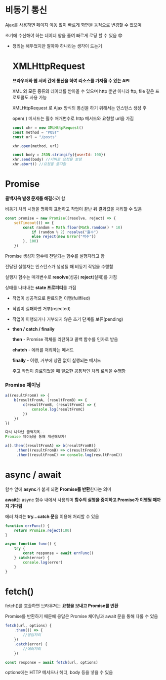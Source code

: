 # 비동기 통신

Ajax를 사용하면 페이지 이동 없이 빠르게 화면을 동적으로 변경할 수 있으며 

초기에 수신해야 하는 데이터 양을 줄여 빠르게 로딩 할 수 있음 😎

- 정리는 해두었지만 알아야 하나라는 생각이 드는거
    
    # **XMLHttpRequest**
    
    **브라우저와 웹 서버 간에 통신을 하여 리소스를 가져올 수 있는 API**
    
    XML 외 모든 종류의 데이터를 받아올 수 있으며 http 뿐만 아니라 ftp, file 같은 프로토콜도 사용 가능
    
    XMLHttpRequest 로 Ajax 방식의 통신을 하기 위해서는 인스턴스 생성 후
    
    open( ) 메서드는 필수 매개변수로 http 메서드와 요청할 url을 가짐
    
    ```jsx
    const xhr = new XMLHttpRequest()
    const method = "POST"
    const url = "/posts"
    
    xhr.open(method, url)
    
    const body = JSON.stringify({userId: 100})
    xhr.send(body) //서버로 요청을 보냄
    xhr.abort() //요청을 중지함
    ```
    

# Promise

**콜백지옥 발생 문제를 해결**하려 함

비동기 처리 시점을 명확히 표현하고 작업이 끝난 뒤 결과값을 처리할 수 있음

```jsx
const promise = new Promise((resolve, reject) => {
	setTimeout(() => {
		const random = Math.floor(Math.random() * 10)	
			if (random % 2) resolve("홀수")
			else reject(new Error("짝수"))
		}, 100)
	})
```

 Promise 생성자 함수에 전달되는 함수를 실행자라고 함

전달된 실행자는 인스턴스가 생성될 때 비동기 작업을 수행함

실행자 함수는 매개변수로 **resolve**(성공) **reject**(실패)를 가짐

상태를 나타내는 **state 프로퍼티**를 가짐

- 작업이 성공적으로 완료되면 이행(fullfiled)
- 작업이 실패하면 거부(rejected)
- 작업이 이행되거나 거부되지 않은 초기 단계를 보류(pending)

- **then / catch / finally**
    
    **then** - Promise 객체를 리턴하고 콜백 함수를 인자로 받음
    
    **chatch** - 에러를 처리하는 메서드
    
    **finally** - 이행, 거부에 상관 없이 실행되는 메서드
    
    주고 작업이 종료되었을 때 필요한 공통적인 처리 로직을 수행함
    

### Promise 체이닝

```jsx
a((resultFromA) => {
	b(resultFromA, (resultFromB) => {
		c(resultFromB, (resultFromC) => {
			console.log(resultFromC)
		})
	})
})

다시 나타난 콜백지옥.. 
Promise 체이닝을 통해 개선해보자!

a().then((resultFromA) => b(resultFromB))
	 .then((resultFromB) => c(resultFromB))
	 .then((resultFromC) => console.log(resultFromC))
```

# async / await

함수 앞에 **async**가 붙게 되면 **Promise를 반환**한다는 의미

**await**는 async 함수 내에서 사용되며 **함수의 실행을 중지하고 Promise가 이행될 때까지 기다림**

에러 처리는 **try…catch 문**을 이용해 처리할 수 있음   

```jsx
function errFunc() {
	return Promise.reject(100)
}

async function func() {
	try {
		const response = await errFunc()
	} catch(error) {
		console.log(error)
	}
}
```

# fetch()

fetch()를 호출하면 브라우저는 **요청을 보내고 Promise를 반환**

Promise를 반환하기 때문에 응답은 Promise 체이닝과 await 문을 통해 다룰 수 있음

```jsx
fetch(url, options) {
	.then(() => {
		//응답처리
	})
	.catch(error) {
		//에러처리
	})

const response = await fetch(url, options)
```

options에는 HTTP 메서드나 헤더, body 등을 넣을 수 있음